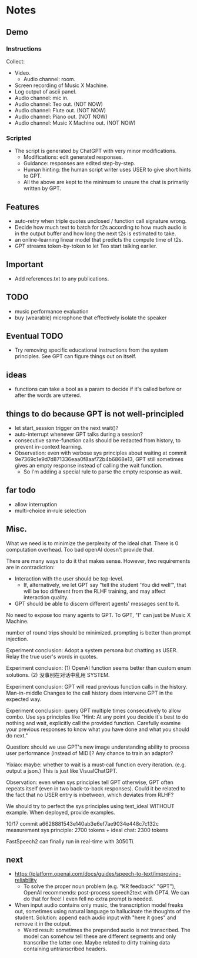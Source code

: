 # Notes
## Demo
### Instructions
Collect: 
- Video. 
  - Audio channel: room. 
- Screen recording of Music X Machine. 
- Log output of ascii panel. 
- Audio channel: mic in. 
- Audio channel: Teo out. (NOT NOW)
- Audio channel: Flute out. (NOT NOW)
- Audio channel: Piano out. (NOT NOW)
- Audio channel: Music X Machine out. (NOT NOW)

### Scripted
- The script is generated by ChatGPT with very minor modifications. 
  - Modifications: edit generated responses. 
  - Guidance: responses are edited step-by-step. 
  - Human hinting: the human script writer uses USER to give short hints to GPT. 
  - All the above are kept to the minimum to unsure the chat is primarily written by GPT. 

## Features
- auto-retry when triple quotes unclosed / function call signature wrong. 
- Decide how much text to batch for t2s according to how much audio is in the output buffer and how long the next t2s is estimated to take.
- an online-learning linear model that predicts the compute time of t2s. 
- GPT streams token-by-token to let Teo start talking earlier. 

## Important
- Add references.txt to any publications.

## TODO
- music performance evaluation
- buy (wearable) microphone that effectively isolate the speaker

## Eventual TODO
- Try removing specific educational instructions from the system principles. See GPT can figure things out on itself. 

## ideas
- functions can take a bool as a param to decide if it's called before or after the words are uttered. 

## things to do because GPT is not well-principled
- let start_session trigger on the next wait()?
- auto-interrupt whenever GPT talks during a session?
- consecutive same-function calls should be redacted from history, to prevent in-context learning.
- Observation: even with verbose sys principles about waiting at commit 9e7369c1e9d7d871336eaa0f8aaf72b4b6868e13, GPT still sometimes gives an empty response instead of calling the wait function. 
  - So I'm adding a special rule to parse the empty response as wait. 

## far todo
- allow interruption
- multi-choice in-rule selection

## Misc.
What we need is to minimize the perplexity of the ideal chat. 
There is 0 computation overhead. 
Too bad openAI doesn't provide that. 

There are many ways to do it that makes sense. However, two requirements are in contradiction:
- Interaction with the user should be top-level. 
  - If, alternatively, we let GPT say "tell the student 'You did well'", that will be too different from the RLHF training, and may affect interaction quality. 
- GPT should be able to discern different agents' messages sent to it. 

No need to expose too many agents to GPT. To GPT, "I" can just be Music X Machine. 

number of round trips should be minimized. prompting is better than prompt injection. 

Experiment conclusion: Adopt a system persona but chatting as USER. Relay the true user's words in quotes.

Experiment conclusion: (1) OpenAI function seems better than custom enum solutions. (2) 没事别在对话中乱用 SYSTEM. 

Experiment conclusion: GPT will read previous function calls in the history. Man-in-middle Changes to the call history does intervene GPT in the expected way. 

Experiment conclusion: query GPT multiple times consecutively to allow combo. Use sys principles like "Hint: At any point you decide it's best to do nothing and wait, explicitly call the provided function. Carefully examine your previous responses to know what you have done and what you should do next."

Question: should we use GPT's new image understanding ability to process user performance (instead of MIDI)? Any chance to train an adaptor?

Yixiao: maybe: whether to wait is a must-call function every iteration. (e.g. output a json.) This is just like VisualChatGPT. 

Observation: even when sys principles tell GPT otherwise, GPT often repeats itself (even in two back-to-back responses). Could it be related to the fact that no USER entry is inbetween, which deviates from RLHF? 

We should try to perfect the sys principles using test_ideal WITHOUT example. When deployed, provide examples. 

10/17 commit a6628881543e140ab3e6ef7ae9034e448c7c132c measurement
    sys principle: 2700 tokens + ideal chat: 2300 tokens

FastSpeech2 can finally run in real-time with 3050Ti.  

## next
- https://platform.openai.com/docs/guides/speech-to-text/improving-reliability
  - To solve the proper noun problem (e.g. "KR feedback" "GPT"), OpenAI recommends: post-process speech2text with GPT4. We can do that for free! I even fell no extra prompt is needed. 
- When input audio contains only music, the transcription model freaks out, sometimes using natural language to hallucinate the thoughts of the student. Solution: append each audio input with "here it goes" and remove it in the output. 
  - Weird result: sometimes the prepended audio is not transcribed. The model can somehow tell these are different segments and only transcribe the latter one. Maybe related to dirty training data containing untranscribed headers. 
